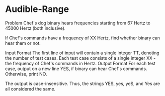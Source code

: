 # Audible-Range

Problem
Chef's dog binary hears frequencies starting from 67 Hertz to 45000 Hertz (both inclusive).

If Chef's commands have a frequency of XX Hertz, find whether binary can hear them or not.

Input Format
The first line of input will contain a single integer TT, denoting the number of test cases.
Each test case consists of a single integer XX - the frequency of Chef's commands in Hertz.
Output Format
For each test case, output on a new line YES, if binary can hear Chef's commands. Otherwise, print NO.

The output is case-insensitive. Thus, the strings YES, yes, yeS, and Yes are all considered the same.
